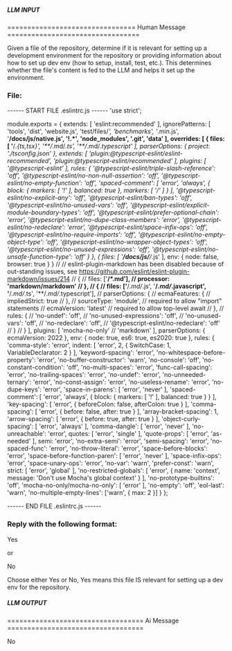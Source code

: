 ##### LLM INPUT #####
================================ Human Message =================================

Given a file of the repository, determine if it is relevant for setting up a development environment for the repository or providing information about how to set up dev env (how to setup, install, test, etc.). This determines whether the file's content is fed to the LLM and helps it set up the environment.

### File:
------ START FILE .eslintrc.js ------
'use strict';

module.exports = {
  extends: [
    'eslint:recommended'
  ],
  ignorePatterns: [
    'tools',
    'dist',
    'website.js',
    'test/files/*',
    'benchmarks',
    '*.min.js',
    '**/docs/js/native.js',
    '!.*',
    'node_modules',
    '.git',
    'data'
  ],
  overrides: [
    {
      files: [
        '**/*.{ts,tsx}',
        '**/*.md/*.ts',
        '**/*.md/*.typescript'
      ],
      parserOptions: {
        project: './tsconfig.json'
      },
      extends: [
        'plugin:@typescript-eslint/eslint-recommended',
        'plugin:@typescript-eslint/recommended'
      ],
      plugins: [
        '@typescript-eslint'
      ],
      rules: {
        '@typescript-eslint/triple-slash-reference': 'off',
        '@typescript-eslint/no-non-null-assertion': 'off',
        '@typescript-eslint/no-empty-function': 'off',
        'spaced-comment': [
          'error',
          'always',
          {
            block: {
              markers: [
                '!'
              ],
              balanced: true
            },
            markers: [
              '/'
            ]
          }
        ],
        '@typescript-eslint/no-explicit-any': 'off',
        '@typescript-eslint/ban-types': 'off',
        '@typescript-eslint/no-unused-vars': 'off',
        '@typescript-eslint/explicit-module-boundary-types': 'off',
        '@typescript-eslint/prefer-optional-chain': 'error',
        '@typescript-eslint/no-dupe-class-members': 'error',
        '@typescript-eslint/no-redeclare': 'error',
        '@typescript-eslint/space-infix-ops': 'off',
        '@typescript-eslint/no-require-imports': 'off',
        '@typescript-eslint/no-empty-object-type': 'off',
        '@typescript-eslint/no-wrapper-object-types': 'off',
        '@typescript-eslint/no-unused-expressions': 'off',
        '@typescript-eslint/no-unsafe-function-type': 'off'
      }
    },
    {
      files: [
        '**/docs/js/**/*.js'
      ],
      env: {
        node: false,
        browser: true
      }
    }
    // // eslint-plugin-markdown has been disabled because of out-standing issues, see https://github.com/eslint/eslint-plugin-markdown/issues/214
    // {
    //   files: ['**/*.md'],
    //   processor: 'markdown/markdown'
    // },
    // {
    //   files: ['**/*.md/*.js', '**/*.md/*.javascript', '**/*.md/*.ts', '**/*.md/*.typescript'],
    //   parserOptions: {
    //     ecmaFeatures: {
    //       impliedStrict: true
    //     },
    //     sourceType: 'module', // required to allow "import" statements
    //     ecmaVersion: 'latest' // required to allow top-level await
    //   },
    //   rules: {
    //     'no-undef': 'off',
    //     'no-unused-expressions': 'off',
    //     'no-unused-vars': 'off',
    //     'no-redeclare': 'off',
    //     '@typescript-eslint/no-redeclare': 'off'
    //   }
    // }
  ],
  plugins: [
    'mocha-no-only'
    // 'markdown'
  ],
  parserOptions: {
    ecmaVersion: 2022
  },
  env: {
    node: true,
    es6: true,
    es2020: true
  },
  rules: {
    'comma-style': 'error',
    indent: [
      'error',
      2,
      {
        SwitchCase: 1,
        VariableDeclarator: 2
      }
    ],
    'keyword-spacing': 'error',
    'no-whitespace-before-property': 'error',
    'no-buffer-constructor': 'warn',
    'no-console': 'off',
    'no-constant-condition': 'off',
    'no-multi-spaces': 'error',
    'func-call-spacing': 'error',
    'no-trailing-spaces': 'error',
    'no-undef': 'error',
    'no-unneeded-ternary': 'error',
    'no-const-assign': 'error',
    'no-useless-rename': 'error',
    'no-dupe-keys': 'error',
    'space-in-parens': [
      'error',
      'never'
    ],
    'spaced-comment': [
      'error',
      'always',
      {
        block: {
          markers: [
            '!'
          ],
          balanced: true
        }
      }
    ],
    'key-spacing': [
      'error',
      {
        beforeColon: false,
        afterColon: true
      }
    ],
    'comma-spacing': [
      'error',
      {
        before: false,
        after: true
      }
    ],
    'array-bracket-spacing': 1,
    'arrow-spacing': [
      'error',
      {
        before: true,
        after: true
      }
    ],
    'object-curly-spacing': [
      'error',
      'always'
    ],
    'comma-dangle': [
      'error',
      'never'
    ],
    'no-unreachable': 'error',
    quotes: [
      'error',
      'single'
    ],
    'quote-props': [
      'error',
      'as-needed'
    ],
    semi: 'error',
    'no-extra-semi': 'error',
    'semi-spacing': 'error',
    'no-spaced-func': 'error',
    'no-throw-literal': 'error',
    'space-before-blocks': 'error',
    'space-before-function-paren': [
      'error',
      'never'
    ],
    'space-infix-ops': 'error',
    'space-unary-ops': 'error',
    'no-var': 'warn',
    'prefer-const': 'warn',
    strict: [
      'error',
      'global'
    ],
    'no-restricted-globals': [
      'error',
      {
        name: 'context',
        message: 'Don\'t use Mocha\'s global context'
      }
    ],
    'no-prototype-builtins': 'off',
    'mocha-no-only/mocha-no-only': [
      'error'
    ],
    'no-empty': 'off',
    'eol-last': 'warn',
    'no-multiple-empty-lines': ['warn', { max: 2 }]
  }
};

------ END FILE .eslintrc.js ------

### Reply with the following format:

<rel>Yes</rel>

or

<rel>No</rel>

Choose either Yes or No, Yes means this file IS relevant for setting up a dev env for the repository.

##### LLM OUTPUT #####
================================== Ai Message ==================================

<rel>No</rel>